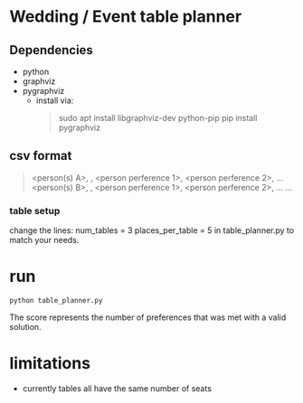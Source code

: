 # Wedding / Event table planner

## Dependencies
* python
* graphviz 
* pygraphviz
    * install via:
         > sudo apt install libgraphviz-dev python-pip
         > pip install pygraphviz

## csv format
> <person(s) A>, <number of persons>, <person perference 1>, <person perference 2>, ...
 <person(s) B>, <number of persons>, <person perference 1>, <person perference 2>, ...
 ...
 
### table setup
change the lines:
    num_tables = 3
    places_per_table = 5
in table_planner.py to match your needs.
 
 
# run
    python table_planner.py
The score represents the number of preferences that was met with a valid solution.

# limitations
* currently tables all have the same number of seats 

